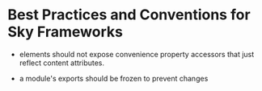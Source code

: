 Best Practices and Conventions for Sky Frameworks
=================================================

* elements should not expose convenience property accessors that just
  reflect content attributes.

* a module's exports should be frozen to prevent changes
